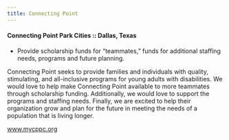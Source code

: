 ```yaml
---
title: Connecting Point
---
```


#### Connecting Point Park Cities :: Dallas, Texas

- Provide scholarship funds for “teammates,” funds for additional staffing needs, programs and future planning.

Connecting Point seeks to provide families and individuals with quality, stimulating, and all-inclusive programs for young adults with disabilities. We would love to help make Connecting Point available to more teammates through scholarship funding. Additionally, we would love to support the programs and staffing needs. Finally, we are excited to help their organization grow and plan for the future in meeting the needs of a population that is living longer.

www.mycppc.org